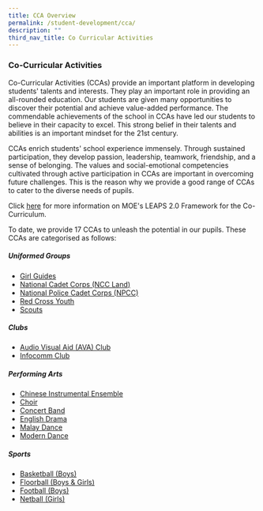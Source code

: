 ```yaml
---
title: CCA Overview
permalink: /student-development/cca/
description: ""
third_nav_title: Co Curricular Activities
---
```

### Co-Curricular Activities

Co-Curricular Activities (CCAs) provide an important platform in developing students' talents and interests. They play an important role in providing an all-rounded education. Our students are given many opportunities to discover their potential and achieve value-added performance. The commendable achievements of the school in CCAs have led our students to believe in their capacity to excel. This strong belief in their talents and abilities is an important mindset for the 21st century.

CCAs enrich students' school experience immensely. Through sustained participation, they develop passion, leadership, teamwork, friendship, and a sense of belonging. The values and social-emotional competencies cultivated through active participation in CCAs are important in overcoming future challenges. This is the reason why we provide a good range of CCAs to cater to the diverse needs of pupils.

Click [here](https://serangoonsec-moe-edu-sg-admin.cwp.sg/qql/slot/u179/Parents%20&%20Students/LEAPS%202.0/LEAPS_2.0_Public_Version.pdf) for more information on MOE's LEAPS 2.0 Framework for the Co-Curriculum.

To date, we provide 17 CCAs to unleash the potential in our pupils. These CCAs are categorised as follows:

##### Uniformed Groups

- [Girl Guides](https://www.serangoonsec.moe.edu.sg/student-development/Co-Curricular-Activities/girl-guides/)
- [National Cadet Corps (NCC Land)](https://www.serangoonsec.moe.edu.sg/student-development/Co-Curricular-Activities/ncc-land/)
- [National Police Cadet Corps (NPCC)](https://www.serangoonsec.moe.edu.sg/student-development/Co-Curricular-Activities/npcc/)
- [Red Cross Youth](https://www.serangoonsec.moe.edu.sg/student-development/Co-Curricular-Activities/rcy/)
- [Scouts](https://www.serangoonsec.moe.edu.sg/student-development/Co-Curricular-Activities/scouts/)

##### Clubs

- [Audio Visual Aid (AVA) Club](https://www.serangoonsec.moe.edu.sg/student-development/Co-Curricular-Activities/avap-club/)
- [Infocomm Club](https://www.serangoonsec.moe.edu.sg/student-development/Co-Curricular-Activities/ict-club/)

##### Performing Arts

- [Chinese Instrumental Ensemble](https://www.serangoonsec.moe.edu.sg/student-development/Co-Curricular-Activities/chinese-ensemble/)
- [Choir](https://www.serangoonsec.moe.edu.sg/student-development/Co-Curricular-Activities/choir/)
- [Concert Band](https://www.serangoonsec.moe.edu.sg/student-development/Co-Curricular-Activities/concert-band/)
- [English Drama](https://www.serangoonsec.moe.edu.sg/student-development/Co-Curricular-Activities/english-drama/)
- [Malay Dance](https://www.serangoonsec.moe.edu.sg/student-development/Co-Curricular-Activities/malay-dance/)
- [Modern Dance](https://www.serangoonsec.moe.edu.sg/student-development/Co-Curricular-Activities/modern-dance/)

##### Sports

- [Basketball (Boys)](https://www.serangoonsec.moe.edu.sg/student-development/Co-Curricular-Activities/basketball/)
- [Floorball (Boys & Girls)](https://www.serangoonsec.moe.edu.sg/student-development/Co-Curricular-Activities/floorball/)
- [Football (Boys)](https://www.serangoonsec.moe.edu.sg/student-development/Co-Curricular-Activities/football/)
- [Netball (Girls)](https://www.serangoonsec.moe.edu.sg/student-development/Co-Curricular-Activities/netball/)